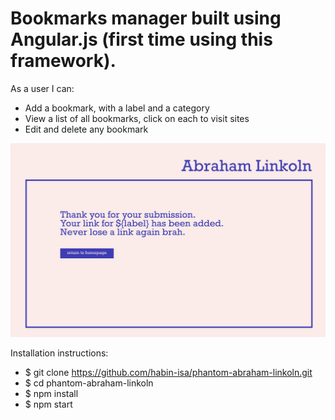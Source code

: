 # Bookmarks manager built using Angular.js (first time using this framework).

As a user I can:
- Add a bookmark, with a label and a category
- View a list of all bookmarks, click on each to visit sites
- Edit and delete any bookmark

![alt text](linkoln-draft.png "Mock-up image")

Installation instructions:
- $ git clone https://github.com/habin-isa/phantom-abraham-linkoln.git
- $ cd phantom-abraham-linkoln
- $ npm install
- $ npm start